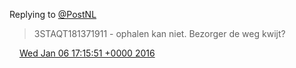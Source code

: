 Replying to [@PostNL](https://twitter.com/DromerDenker/status/684783164397645829)

> 3STAQT181371911 \-  ophalen kan niet\. Bezorger de weg kwijt?

<img src="../../media/tweet.ico" width="12" /> [Wed Jan 06 17:15:51 +0000 2016](https://twitter.com/DromerDenker/status/684785460531560450)